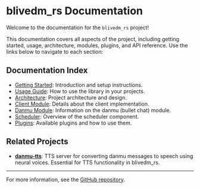 # blivedm_rs Documentation

Welcome to the documentation for the `blivedm_rs` project!

This documentation covers all aspects of the project, including getting started, usage, architecture, modules, plugins, and API reference. Use the links below to navigate to each section:

## Documentation Index

- [Getting Started](README.md): Introduction and setup instructions.
- [Usage Guide](usage.md): How to use the library in your projects.
- [Architecture](architecture.md): Project architecture and design.
- [Client Module](client.md): Details about the client implementation.
- [Danmu Module](danmu.md): Information on the danmu (bullet chat) module.
- [Scheduler](scheduler.md): Overview of the scheduler component.
- [Plugins](plugins.md): Available plugins and how to use them.

## Related Projects

- **[danmu-tts](https://github.com/jiahaoxiang2000/danmu-tts)**: TTS server for converting danmu messages to speech using neural voices. Essential for TTS functionality in blivedm_rs.

---

For more information, see the [GitHub repository](https://github.com/jiahaoxiang2000/blivedm_rs).
